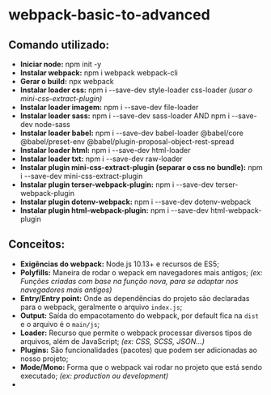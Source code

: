 # webpack-basic-to-advanced

## Comando utilizado:
- **Iniciar node:** npm init -y
- **Instalar webpack:** npm i webpack webpack-cli
- **Gerar o build:** npx webpack
- **Instalar loader css:** npm i --save-dev style-loader css-loader *(usar o mini-css-extract-plugin)*
- **Instalar loader imagem:** npm i --save-dev file-loader
- **Instalar loader sass:** npm i --save-dev sass-loader AND npm i --save-dev node-sass
- **Instalar loader babel:** npm i --save-dev babel-loader @babel/core @babel/preset-env @babel/plugin-proposal-object-rest-spread
- **Instalar loader html:** npm i --save-dev html-loader
- **Instalar loader txt:** npm i --save-dev raw-loader
- **Instalar plugin mini-css-extract-plugin (separar o css no bundle):** npm i --save-dev mini-css-extract-plugin
- **Instalar plugin terser-webpack-plugin:** npm i --save-dev terser-webpack-plugin
- **Instalar plugin dotenv-webpack:** npm i --save-dev dotenv-webpack
- **Instalar plugin html-webpack-plugin:** npm i --save-dev html-webpack-plugin

## Conceitos:
- **Exigências do webpack:** Node.js 10.13+ e recursos de ES5;
- **Polyfills:** Maneira de rodar o wepack em navegadores mais antigos; *(ex: Funções criadas com base na função nova, para se adaptar nos navegadores mais antigos)*
- **Entry/Entry point:** Onde as dependências do projeto são declaradas para o webpack, geralmente o arquivo `index.js`;
- **Output:** Saída do empacotamento do webpack, por default fica na `dist` e o arquivo é o `main/js`;
- **Loader:** Recurso que permite o webpack processar diversos tipos de arquivos, além de JavaScript; *(ex: CSS, SCSS, JSON...)*
- **Plugins:** São funcionalidades (pacotes) que podem ser adicionadas ao nosso projeto;
- **Mode/Mono:** Forma que o webpack vai rodar no projeto que está sendo executado; *(ex: production ou development)*
-
